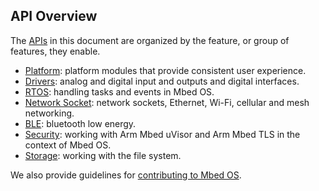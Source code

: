 ## API Overview

The [APIs](/docs/v5.4/introduction/glossary.html) in this document are organized by the feature, or group of features, they enable.

- [Platform](/docs/v5.4/reference/platform.html): platform modules that provide consistent user experience.
- [Drivers](/docs/v5.4/reference/drivers.html): analog and digital input and outputs and digital interfaces.
- [RTOS](/docs/v5.4/reference/rtos.html): handling tasks and events in Mbed OS.
- [Network Socket](/docs/v5.4/reference/network-socket.html): network sockets, Ethernet, Wi-Fi, cellular and mesh networking.
- [BLE](/docs/v5.4/reference/ble.html): bluetooth low energy.
- [Security](/docs/v5.4/reference/security.html): working with Arm Mbed uVisor and Arm Mbed TLS in the context of Mbed OS.
- [Storage](/docs/v5.4/reference/storage.html): working with the file system.

We also provide guidelines for [contributing to Mbed OS](/docs/v5.4/reference/contributing.html).
